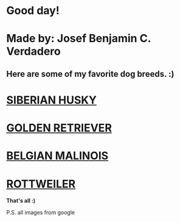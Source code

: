# Good day!
# Made by: Josef Benjamin C. Verdadero 
 
Here are some of my favorite dog breeds. :)
---
# [**SIBERIAN HUSKY**](https://www.akc.org/wp-content/uploads/2017/11/Siberian-Husky-standing-outdoors-in-the-winter.jpg) 
# [**GOLDEN RETRIEVER**](https://www.prestigeanimalhospital.com/sites/default/files/styles/large/public/golden-retriever-dog-breed-info.jpg?itok=scGfz-nI)
# [**BELGIAN MALINOIS**](https://i.pinimg.com/originals/8d/2f/c6/8d2fc6a2d3418ef15c3a8094a014caad.jpg)
# [**ROTTWEILER**](https://vetstreet.brightspotcdn.com/dims4/default/016b763/2147483647/crop/0x0%2B0%2B0/resize/645x380/quality/90/?url=https%3A%2F%2Fvetstreet-brightspot.s3.amazonaws.com%2Fde%2F7def60a7fb11e0a0d50050568d634f%2Ffile%2FRottweiler-5-645mk062811.jpg)
**That's all :)**

P.S. all images from google
